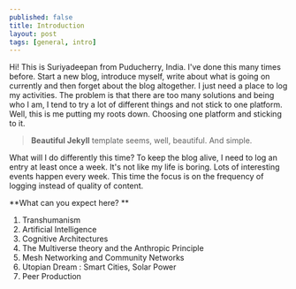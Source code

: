 ```yaml
---
published: false
title: Introduction
layout: post
tags: [general, intro]
---
```

Hi! This is Suriyadeepan from Puducherry, India. I've done this many times before. Start a new blog, introduce myself, write about what is going on currently and then forget about the blog altogether. I just need a place to log my activities. The problem is that there are too many solutions and being who I am, I tend to try a lot of different things and not stick to one platform. Well, this is me putting my roots down. Choosing one platform and sticking to it.

> **Beautiful Jekyll** template seems, well, beautiful. And simple. 

What will I do differently this time? To keep the blog alive, I need to log an entry at least once a week. It's not like my life is boring. Lots of interesting events happen every week. This time the focus is on the frequency of logging instead of quality of content. 

**What can you expect here? **

1. Transhumanism
2. Artificial Intelligence
3. Cognitive Architectures
4. The Multiverse theory and the Anthropic Principle
5. Mesh Networking and Community Networks
6. Utopian Dream : Smart Cities, Solar Power
7. Peer Production



